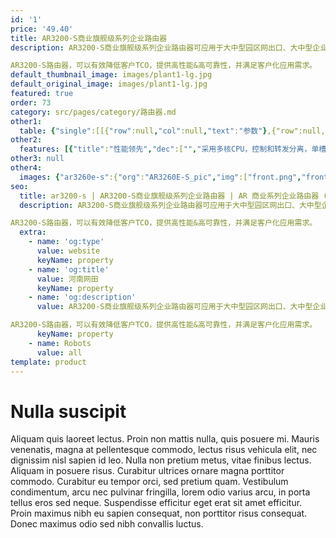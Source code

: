 ```yaml
---
id: '1'
price: '49.40'
title: AR3200-S商业旗舰级系列企业路由器
description: AR3200-S商业旗舰级系列企业路由器可应用于大中型园区网出口、大中型企业总部或分支，具有双主控、双转发能力。采用高性能、无阻塞交换架构，融合路由、交换、语音、安全等业务，并可提供开放业务平台。

AR3200-S路由器，可以有效降低客户TCO，提供高性能&高可靠性，并满足客户化应用需求。
default_thumbnail_image: images/plant1-lg.jpg
default_original_image: images/plant1-lg.jpg
featured: true
order: 73
category: src/pages/category/路由器.md
other1: 
  table: {"single":[[{"row":null,"col":null,"text":"参数"},{"row":null,"col":null,"text":"AR3260E-S"}],[{"row":null,"col":null,"text":"带机量*"},{"row":null,"col":null,"text":"1200-2000台PC"}],[{"row":null,"col":null,"text":"转发性能"},{"row":null,"col":null,"text":"15Mpps"}],[{"row":null,"col":null,"text":"固定端口"},{"row":null,"col":null,"text":"4 * GE Combo+ 2 * GE SFP"}],[{"row":null,"col":null,"text":"槽位数"},{"row":null,"col":null,"text":"4 * SIC + 2 * WSIC + 4 * XSIC"}],[{"row":null,"col":null,"text":"支持管理的AP数"},{"row":null,"col":null,"text":"32"}],[{"row":null,"col":null,"text":"接口类型"},{"row":null,"col":"2","text":"支持FE、GE、155M POS/CPOS、622M POS、EPON/GPON、同异步串口、E1/CE1、3G/LTE等接口"}],[{"row":null,"col":null,"text":"安全性"},{"row":null,"col":"2","text":"支持MAC、802.1x、Portal认证、广播抑制、ARP安全等，支持本地认证、AAA认证、RADIUS认证等\n支持包过滤防火墙，支持防火墙安全域\n支持IPS安全功能，可在线升级特征库，可以防范木马、蠕虫、病毒等攻击\n支持IPSec VPN、L2TP VPN、DSVPN等多种VPN技术\n支持URL过滤功能，可以过滤指定域名的网站\n支持国家密码局规定的加密算法"}],[{"row":null,"col":null,"text":"整机高度"},{"row":null,"col":"2","text":"3个机架高度（3RU）"}],[{"row":null,"col":null,"text":"QoS"},{"row":null,"col":"2","text":"可提供完善的QoS机制：支持PQ、CQ、WFQ、CBWFQ等调度技术，支持基于IP Precedence、802.1P、DSCP、MPLS EXP流量分类，支持流量整形以及WRED拥塞避免机制\n支持等价负载分担（ECMP）和非等价负载分担（UCMP）\n支持上网行为管理，可识别但不限于：BT、迅雷、超级旋风、eDonkey（eMule）、Skype、PPLive、PPStream等 \n支持硬件QoS"}],[{"row":null,"col":null,"text":"可靠性"},{"row":null,"col":"2","text":"所有业务板卡支持直接热插拔\n支持双主控、双转发\n支持双电源，电源1+1冗余备份\n支持OSPF/ISIS/BGP/LDP/L3VPN NSR和GR\n支持智能策略路由（SPR）技术，可根据多个链路的网络质量，动态选择最佳链路"}]]}
other2:
  features: [{"title":"性能领先","dec":["","采用多核CPU，控制和转发分离，单槽位总线带宽最大可达10Gbps，业务转发无瓶颈",""]},{"title":"双模网络，灵活接入","dec":["","支持移动模式（3G/LTE）和固定模式（光纤接入/铜缆接入），实现有线无线应用一体化接入",""]},{"title":"多业务合一，网络融合","dec":["","融合路由、交换、3G/LTE、语音、安全等功能特性，实现业务多合一",""]}]
other3: null
other4:
  images: {"ar3260e-s":{"org":"AR3260E-S_pic","img":["front.png","front_left.png","front_right.png","front_top.png","rear.png","rear_left.png","rear_right.png","rear_top.png"]}}
seo:
  title: ar3200-s | AR3200-S商业旗舰级系列企业路由器 | AR 商业系列企业路由器 (中国区） | AR系列接入路由器 | 路由器 | 企业网络
  description: AR3200-S商业旗舰级系列企业路由器可应用于大中型园区网出口、大中型企业总部或分支，具有双主控、双转发能力。采用高性能、无阻塞交换架构，融合路由、交换、语音、安全等业务，并可提供开放业务平台。

AR3200-S路由器，可以有效降低客户TCO，提供高性能&高可靠性，并满足客户化应用需求。
  extra:
    - name: 'og:type'
      value: website
      keyName: property
    - name: 'og:title'
      value: 河南网田
      keyName: property
    - name: 'og:description'
      value: AR3200-S商业旗舰级系列企业路由器可应用于大中型园区网出口、大中型企业总部或分支，具有双主控、双转发能力。采用高性能、无阻塞交换架构，融合路由、交换、语音、安全等业务，并可提供开放业务平台。

AR3200-S路由器，可以有效降低客户TCO，提供高性能&高可靠性，并满足客户化应用需求。
      keyName: property
    - name: Robots
      value: all
template: product
---
```


# Nulla suscipit

Aliquam quis laoreet lectus. Proin non mattis nulla, quis posuere mi. Mauris venenatis, magna at pellentesque commodo, lectus risus vehicula elit, nec dignissim nisl sapien id leo. Nulla non pretium metus, vitae finibus lectus. Aliquam in posuere risus. Curabitur ultrices ornare magna porttitor commodo. Curabitur eu tempor orci, sed pretium quam. Vestibulum condimentum, arcu nec pulvinar fringilla, lorem odio varius arcu, in porta tellus eros sed neque. Suspendisse efficitur eget erat sit amet efficitur. Proin maximus nibh eu sapien consequat, non porttitor risus consequat. Donec maximus odio sed nibh convallis luctus.